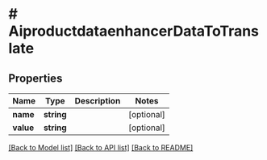 # # AiproductdataenhancerDataToTranslate


## Properties 


Name | Type | Description | Notes
------------ | ------------- | ------------- | -------------
**name**| **string** |   | [optional]
**value**| **string** |   | [optional]


[[Back to Model list]](../../README.md#models) [[Back to API list]](../../README.md#endpoints) [[Back to README]](../../README.md)

